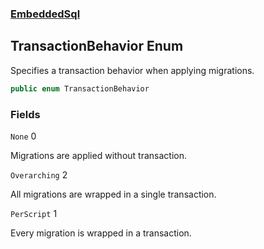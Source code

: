 ### [EmbeddedSql](EmbeddedSql.md 'EmbeddedSql')

## TransactionBehavior Enum

Specifies a transaction behavior when applying migrations.

```csharp
public enum TransactionBehavior
```
### Fields

<a name='EmbeddedSql.TransactionBehavior.None'></a>

`None` 0

Migrations are applied without transaction.

<a name='EmbeddedSql.TransactionBehavior.Overarching'></a>

`Overarching` 2

All migrations are wrapped in a single transaction.

<a name='EmbeddedSql.TransactionBehavior.PerScript'></a>

`PerScript` 1

Every migration is wrapped in a transaction.